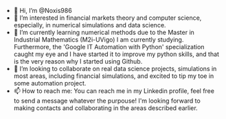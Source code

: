 - 👋 Hi, I’m @Noxis986
- 👀 I’m interested in financial markets theory and computer science, especially, in numerical simulations and data science.
- 🌱 I’m currently learning numerical methods due to the Master in Industrial Mathematics (M2i-UVigo) I am currently studying. Furthermore, the 
			'Google IT Automation with Python' specialization caught my eye and I have started it to improve my python skills, and that is the very reason why 
			I started using Github.
- 💞️ I’m looking to collaborate on real data science projects, simulations in most areas, including financial simulations, and excited to tip my toe in some
		  automation project.
- 📫 How to reach me: You can reach me in my Linkedin profile, feel free to send a message whatever the purpouse! I'm looking forward to making contacts
			and collaborating in the areas described earlier.

<!---
Noxis986/Noxis986 is a ✨ special ✨ repository because its `README.md` (this file) appears on your GitHub profile.
You can click the Preview link to take a look at your changes.
--->
